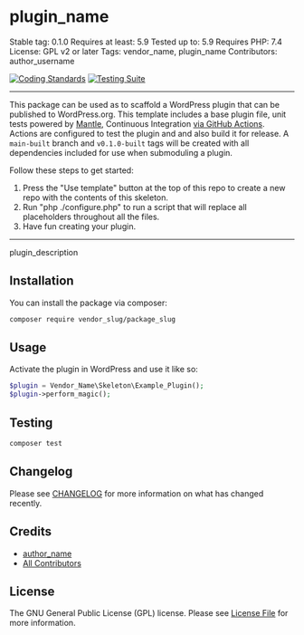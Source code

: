 # plugin_name

Stable tag: 0.1.0
Requires at least: 5.9
Tested up to: 5.9
Requires PHP: 7.4
License: GPL v2 or later
Tags: vendor_name, plugin_name
Contributors: author_username

[![Coding Standards](https://github.com/vendor_slug/plugin_slug/actions/workflows/coding-standards.yml/badge.svg)](https://github.com/vendor_slug/plugin_slug/actions/workflows/coding-standards.yml)
[![Testing Suite](https://github.com/vendor_slug/plugin_slug/actions/workflows/unit-test.yml/badge.svg)](https://github.com/vendor_slug/plugin_slug/actions/workflows/unit-test.yml)

<!--delete-->
---
This package can be used as to scaffold a WordPress plugin that can be published
to WordPress.org. This template includes a base plugin file, unit tests powered
by [Mantle](https://mantle.alley.co/), Continuous Integration [via GitHub
Actions](.github/workflows). Actions are configured to test the plugin and and
also build it for release. A `main-built` branch and `v0.1.0-built` tags will be
created with all dependencies included for use when submoduling a plugin.

Follow these steps to get started:

1. Press the "Use template" button at the top of this repo to create a new repo with the contents of this skeleton.
2. Run "php ./configure.php" to run a script that will replace all placeholders throughout all the files.
3. Have fun creating your plugin.
---
<!--/delete-->
plugin_description

## Installation

You can install the package via composer:

```bash
composer require vendor_slug/package_slug
```

## Usage

Activate the plugin in WordPress and use it like so:

```php
$plugin = Vendor_Name\Skeleton\Example_Plugin();
$plugin->perform_magic();
```

## Testing

```bash
composer test
```

## Changelog

Please see [CHANGELOG](CHANGELOG.md) for more information on what has changed recently.

## Credits

- [author_name](https://github.com/author_name)
- [All Contributors](../../contributors)

## License

The GNU General Public License (GPL) license. Please see [License File](LICENSE) for more information.
